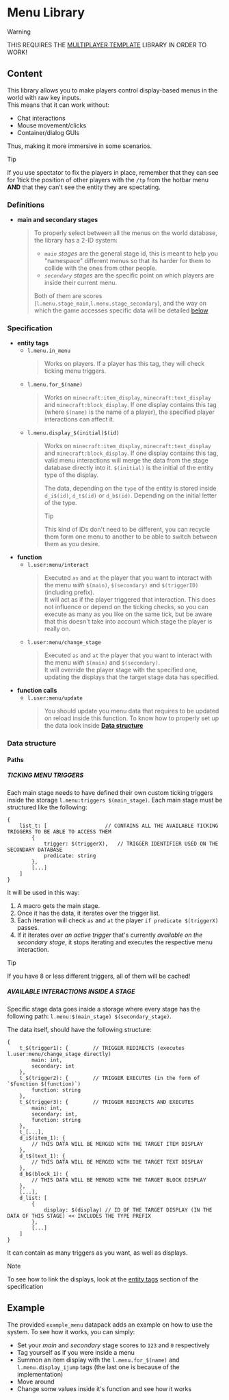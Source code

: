 # Menu Library

> [!WARNING]
> THIS REQUIRES THE [MULTIPLAYER TEMPLATE](https://github.com/Leinad677YT/MC-multiplayer_template/tree/main/) LIBRARY IN ORDER TO WORK!

## Content

This library allows you to make players control display-based menus in the world with raw key inputs.  
This means that it can work without:
- Chat interactions
- Mouse movement/clicks
- Container/dialog GUIs

Thus, making it more immersive in some scenarios.

> [!TIP]
> If you use spectator to fix the players in place, remember that they can see for 1tick the position of other players with the `/tp` from the hotbar menu **AND** that they can't see the entity they are spectating.

### Definitions

- **main and secondary stages**
    > To properly select between all the menus on the world database, the library has a 2-ID system:
    > 
    > - _`main` stages_ are the general stage id, this is meant to help you "namespace" different menus so that its harder for them to collide with the ones from other people.
    > - _`secondary` stages_ are the specific point on which players are inside their current menu.
    > 
    > Both of them are scores (`l.menu.stage_main`,`l.menu.stage_secondary`), and the way on which the game accesses specific data will be detailed [below](#data-structure)

### Specification

- **entity tags**
    - `l.menu.in_menu`
        > Works on players. If a player has this tag, they will check ticking menu triggers.
    - `l.menu.for_$(name)`
        > Works on `minecraft:item_display`, `minecraft:text_display` and `minecraft:block_display`. If one display contains this tag (where `$(name)` is the name of a player), the specified player interactions can affect it.
    - `l.menu.display_$(initial)$(id)`
        > Works on `minecraft:item_display`, `minecraft:text_display` and `minecraft:block_display`. If one display contains this tag, valid menu interactions will merge the data from the stage database directly into it. `$(initial)` is the initial of the entity type of the display.
        > 
        > The data, depending on the `type` of the entity is stored inside `d_i$(id)`, `d_t$(id)` or `d_b$(id)`. Depending on the initial letter of the type.
        >> [!TIP]
        >> This kind of IDs don't need to be different, you can recycle them form one menu to another to be able to switch between them as you desire.
- **function**
    - `l.user:menu/interact`
        > Executed `as` and `at` the player that you want to interact with the menu _with_ `$(main)`, `$(secondary)` and `$(triggerID)`(including prefix).  
        > It will act as if the player triggered that interaction. This does not influence or depend on the ticking checks, so you can execute as many as you like on the same tick, but be aware that this doesn't take into account which stage the player is really on.
    - `l.user:menu/change_stage`
        > Executed `as` and `at` the player that you want to interact with the menu _with_ `$(main)` and `$(secondary)`.  
        > It will override the player stage with the specified one, updating the displays that the target stage data has specified.
- **function calls**
    - `l.user:menu/update`
        > You should update you menu data that requires to be updated on reload inside this function. To know how to properly set up the data look inside **[Data structure](#data-structure)**

### Data structure

#### Paths

##### **TICKING MENU TRIGGERS**

Each main stage needs to have defined their own custom ticking triggers inside the storage `l.menu:triggers $(main_stage)`. Each main stage must be structured like the following:
```
{
    list_t: [                   // CONTAINS ALL THE AVAILABLE TICKING TRIGGERS TO BE ABLE TO ACCESS THEM
        {
            trigger: $(triggerX),   // TRIGGER IDENTIFIER USED ON THE SECONDARY DATABASE
            predicate: string
        },
        [...]
    ]
}
```
It will be used in this way:

1. A macro gets the main stage.
2. Once it has the data, it iterates over the trigger list.
3. Each iteration will check `as` and `at` the player `if predicate $(triggerX)` passes.
4. If it iterates over _an active trigger_ that's currently _available on the secondary stage_, it stops iterating and executes the respective menu interaction.

> [!TIP]
> If you have 8 or less different triggers, all of them will be cached!

##### **AVAILABLE INTERACTIONS INSIDE A STAGE**

Specific stage data goes inside a storage where every stage has the following path: `l.menu:$(main_stage) $(secondary_stage)`.  

The data itself, should have the following structure:
```
{
    t_$(trigger1): {        // TRIGGER REDIRECTS (executes l.user:menu/change_stage directly)
        main: int,
        secondary: int
    },
    t_$(trigger2): {        // TRIGGER EXECUTES (in the form of `$function $(function)`)
        function: string
    },
    t_$(trigger3): {        // TRIGGER REDIRECTS AND EXECUTES
        main: int,
        secondary: int,
        function: string
    },
    t_[...],
    d_i$(item_1): {
        // THIS DATA WILL BE MERGED WITH THE TARGET ITEM DISPLAY
    },
    d_t$(text_1): {
        // THIS DATA WILL BE MERGED WITH THE TARGET TEXT DISPLAY
    },
    d_b$(block_1): {
        // THIS DATA WILL BE MERGED WITH THE TARGET BLOCK DISPLAY
    },
    [...],
    d_list: [
        {
            display: $(display) // ID OF THE TARGET DISPLAY (IN THE DATA OF THIS STAGE) << INCLUDES THE TYPE PREFIX
        },
        [...]
    ]
}
```

It can contain as many triggers as you want, as well as displays.

> [!NOTE]
> To see how to link the displays, look at the [entity tags](#specification) section of the specification

## Example

The provided `example_menu` datapack adds an example on how to use the system. To see how it works, you can simply:
- Set your _main_ and _secondary_ stage scores to `123` and `0` respectively
- Tag yourself as if you were inside a menu
- Summon an item display with the `l.menu.for_$(name)` and `l.menu.display_ijump` tags (the last one is because of the implementation)
- Move around
- Change some values inside it's function and see how it works
